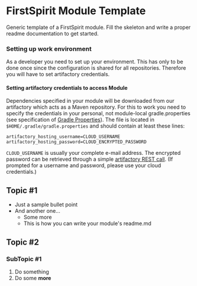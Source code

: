 # FirstSpirit Module Template
 
Generic template of a FirstSpirit module. Fill the skeleton and write a proper readme documentation to get started.

### Setting up work environment
As a developer you need to set up your environment. This has only to be done once since the
configuration is shared for all repositories. Therefore you will have to set artifactory credentials.

#### Setting artifactory credentials to access Module
Dependencies specified in your module will be downloaded from our artifactory which acts as
a Maven repository. For this to work you need to specify the credentials in your personal, not
module-local gradle.properties (see specification of [Gradle Properties](https://docs.gradle.org/current/userguide/build_environment.html#sec:gradle_configuration_properties)).
The file is located in `$HOME/.gradle/gradle.properties` and should contain at least these lines:
```
artifactory_hosting_username=CLOUD_USERNAME
artifactory_hosting_password=CLOUD_ENCRYPTED_PASSWORD
```
`CLOUD_USERNAME` is usually your complete e-mail address. The encrypted password can be
retrieved through a simple [artifactory REST call](https://artifactory.e-spirit.hosting/artifactory/api/security/encryptedPassword).
(If prompted for a username and password, please use your cloud credentials.)

## Topic #1
- Just a sample bullet point
- And another one...
    - Some more
    - This is how you can write your module's readme.md

## Topic #2

### SubTopic #1
1. Do something
2. Do some **more**